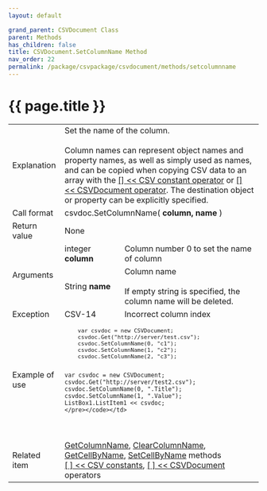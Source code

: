 ```yaml
---
layout: default

grand_parent: CSVDocument Class
parent: Methods
has_children: false
title: CSVDocument.SetColumnName Method
nav_order: 22
permalink: /package/csvpackage/csvdocument/methods/setcolumnname
---
```

# {{ page.title }}

<table>
  <tr>
    <td>Explanation</td>
    <td colspan="2">Set the name of the column.<br><br>Column names can represent object names and property names, as well as simply used as names, and can be copied when copying CSV data to an array with the <a href="/package/csvpackage/csvdocument/operators/1">[] << CSV constant operator</a> or  <a href="/package/csvpackage/csvdocument/operators/2">[] << CSVDocument operator</a>. The destination object or property can be explicitly specified.
    <br></td>
  </tr>
  <tr>
    <td>Call format</td>
    <td colspan="2">csvdoc.SetColumnName( <b>column, name</b> )</td>
  </tr>
  <tr>
    <td>Return value</td>
    <td colspan="2">None</td>
  </tr>  
  <tr>
    <td rowspan="2">Arguments</td>
    <td>integer <b>column</b></td>
    <td>Column number 0 to set the name of column</td>
  </tr>
  <tr>
    <td>String  <b>name</b></td>
    <td>Column name<br><br>If empty string is specified, the column name will be deleted.</td>
  </tr>
  <tr>
    <td>Exception</td>
    <td>CSV-14</td>
    <td>Incorrect column index</td>
  </tr>
  <tr>
    <td>Example of use</td>
    <td colspan="2"><code><pre>
    var csvdoc = new CSVDocument;
    csvdoc.Get("http://server/test.csv");
    csvdoc.SetColumnName(0, "c1");
    csvdoc.SetColumnName(1, "c2");
    csvdoc.SetColumnName(2, "c3");
    
    var csvdoc = new CSVDocument;
    csvdoc.Get("http://server/test2.csv");
    csvdoc.SetColumnName(0, ".Title");
    csvdoc.SetColumnName(1, ".Value");
    ListBox1.ListItem1 << csvdoc;
    </pre></code></td>
  </tr>
  <tr>
    <td>Related item</td>
    <td colspan="2"><a href="/package/csvpackage/csvdocument/methods/getcolumnname">GetColumnName</a>, <a href="/package/csvpackage/csvdocument/methods/clearcolumnname">ClearColumnName</a>, <a href="/package/csvpackage/csvdocument/methods/getcellbyname">GetCellByName</a>, <a href="/package/csvpackage/csvdocument/methods/setcellbyname">SetCellByName</a> methods<br><a href="/package/csvpackage/csvdocument/operators/1">[ ] << CSV constants</a>, <a href="/package/csvpackage/csvdocument/operators/2">[ ] << CSVDocument</a> operators</td>
  </tr>
</table>



